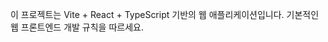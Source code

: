 <!-- Use this file to provide workspace-specific custom instructions to Copilot. For more details, visit https://code.visualstudio.com/docs/copilot/copilot-customization#_use-a-githubcopilotinstructionsmd-file -->

이 프로젝트는 Vite + React + TypeScript 기반의 웹 애플리케이션입니다. 기본적인 웹 프론트엔드 개발 규칙을 따르세요.
